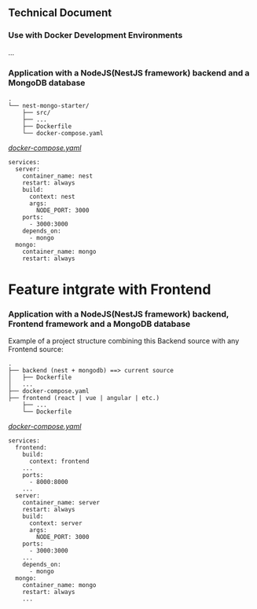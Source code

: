 ## Technical Document

### Use with Docker Development Environments
...

### Application with a NodeJS(NestJS framework) backend and a MongoDB database
```
.
└── nest-mongo-starter/
    ├── src/
    ├── ...
    ├── Dockerfile
    └── docker-compose.yaml
```

[_docker-compose.yaml_](docker-compose.yaml)
```
services:
  server:
    container_name: nest
    restart: always
    build:
      context: nest
      args:
        NODE_PORT: 3000
    ports:
      - 3000:3000
    depends_on:
      - mongo
  mongo:
    container_name: mongo
    restart: always
```

# Feature intgrate with Frontend
### Application with a NodeJS(NestJS framework) backend, Frontend framework and a MongoDB database
Example of a project structure combining this Backend source with any Frontend source:
```
.
├── backend (nest + mongodb) ==> current source
│   ├── Dockerfile
│   ...
├── docker-compose.yaml
├── frontend (react | vue | angular | etc.)
    ├── ...
    └── Dockerfile
```

[_docker-compose.yaml_](docker-compose.yaml)
```
services:
  frontend:
    build:
      context: frontend
    ...
    ports:
      - 8000:8000
    ...
  server:
    container_name: server
    restart: always
    build:
      context: server
      args:
        NODE_PORT: 3000
    ports:
      - 3000:3000
    ...
    depends_on:
      - mongo
  mongo:
    container_name: mongo
    restart: always
    ...
```